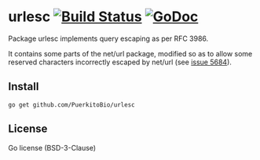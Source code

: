 # urlesc [![Build Status](https://travis-ci.org/PuerkitoBio/urlesc.svg?branch=master)](https://travis-ci.org/PuerkitoBio/urlesc) [![GoDoc](http://godoc.org/github.com/PuerkitoBio/urlesc?status.svg)](http://godoc.org/github.com/PuerkitoBio/urlesc)

Package urlesc implements query escaping as per RFC 3986.

It contains some parts of the net/url package, modified so as to allow
some reserved characters incorrectly escaped by net/url (see [issue 5684](https://github.com/golang/go/issues/5684)).

## Install

    go get github.com/PuerkitoBio/urlesc

## License

Go license (BSD-3-Clause)
